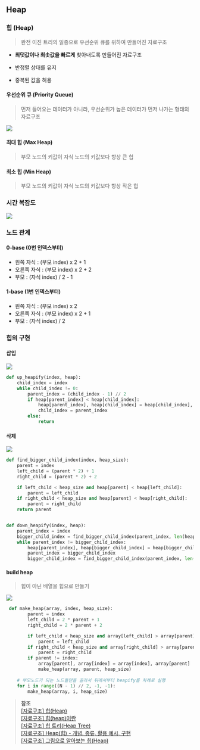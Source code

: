 ## Heap

### 힙 (Heap)
> 완전 이진 트리의 일종으로 우선순위 큐를 위하여 만들어진 자료구조

- **최댓값이나 최솟값을 빠르게** 찾아내도록 만들어진 자료구조

- 반정렬 상태를 유지

- 중복된 값을 허용

#### 우선순위 큐 (Priority Queue)
> 먼저 들어오는 데이터가 아니라, 우선순위가 높은 데이터가 먼저 나가는 형태의 자료구조

![](https://gmlwjd9405.github.io/images/data-structure-heap/types-of-heap.png)

#### 최대 힙 (Max Heap)
> 부모 노드의 키값이 자식 노드의 키값보다 항상 큰 힙

#### 최소 힙 (Min Heap)
>  부모 노드의 키값이 자식 노드의 키값보다 항상 작은 힙

### 시간 복잡도
![](https://velog.velcdn.com/images%2Fyanghl98%2Fpost%2Fc64db4c9-6151-4c26-9f06-bb2b9193168a%2Fimage.png)

### 노드 관계

#### 0-base (0번 인덱스부터)
- 왼쪽 자식 : (부모 index) x 2 + 1
- 오른쪽 자식 : (부모 index) x 2 + 2
- 부모 : (자식 index) / 2 - 1

#### 1-base (1번 인덱스부터)
- 왼쪽 자식 : (부모 index) x 2
- 오른쪽 자식 : (부모 index) x 2 + 1
- 부모 : (자식 index) / 2

### 힙의 구현

#### 삽입
![](https://velog.velcdn.com/images%2Femplam27%2Fpost%2F5afbb3d1-83b3-4fdb-98c9-5969296f43f0%2F%ED%9E%99%20-%20%EB%85%B8%EB%93%9C%20%EC%82%BD%EC%9E%85.png)

```python
def up_heapify(index, heap):
    child_index = index
    while child_index != 0:
        parent_index = (child_index - 1) // 2
        if heap[parent_index] < heap[child_index]:
            heap[parent_index], heap[child_index] = heap[child_index], heap[parent_index]
            child_index = parent_index
        else:
            return
```

#### 삭제
![](https://velog.velcdn.com/images%2Femplam27%2Fpost%2Fd9151cfd-aec6-4f48-87ce-30eef782feb1%2F%ED%9E%99%20-%20%ED%9E%99%20%EC%9E%AC%EA%B5%AC%EC%A1%B0.png)

```python
def find_bigger_child_index(index, heap_size):
    parent = index
    left_child = (parent * 2) + 1
    right_child = (parent * 2) + 2

    if left_child < heap_size and heap[parent] < heap[left_child]:
        parent = left_child
    if right_child < heap_size and heap[parent] < heap[right_child]:
        parent = right_child
    return parent


def down_heapify(index, heap):
    parent_index = index
    bigger_child_index = find_bigger_child_index(parent_index, len(heap))
    while parent_index != bigger_child_index:
        heap[parent_index], heap[bigger_child_index] = heap[bigger_child_index], heap[parent_index]
        parent_index = bigger_child_index
        bigger_child_index = find_bigger_child_index(parent_index, len(heap))
```


#### build heap
> 힙이 아닌 배열을 힙으로 만들기

![](https://velog.velcdn.com/images%2Femplam27%2Fpost%2Fb7a8132a-ec63-447d-9b98-a880b06938cf%2F%ED%9E%99%20-%20%EB%B0%B0%EC%97%B4%EC%9D%84%20%ED%9E%99%EC%9C%BC%EB%A1%9C.png)

```python
 def make_heap(array, index, heap_size):
        parent = index
        left_child = 2 * parent + 1
        right_child = 2 * parent + 2

        if left_child < heap_size and array[left_child] > array[parent]:
            parent = left_child
        if right_child < heap_size and array[right_child] > array[parent]:
            parent = right_child
        if parent != index:
            array[parent], array[index] = array[index], array[parent]
            make_heap(array, parent, heap_size)
	
    # 부모노드가 되는 노드들만을 골라서 뒤에서부터 heapify를 차례로 실행
    for i in range((N - 1) // 2, -1, -1):
        make_heap(array, i, heap_size)
```

> **참조**   
> [[자료구조] 힙(Heap)](https://github.com/gyoogle/tech-interview-for-developer/blob/master/Computer%20Science/Data%20Structure/Heap.md)   
> [[자료구조] 힙(heap)이란](https://gmlwjd9405.github.io/2018/05/10/data-structure-heap.html)   
> [[자료구조] 힙 트리(Heap Tree)](https://velog.io/@redgem92/%EC%9E%90%EB%A3%8C%EA%B5%AC%EC%A1%B0-%ED%9E%99-%ED%8A%B8%EB%A6%ACHeap-Tree)   
> [[자료구조] Heap(힙) - 개념, 종류, 활용 예시, 구현](https://velog.io/@yanghl98/%EC%9E%90%EB%A3%8C%EA%B5%AC%EC%A1%B0-Heap%ED%9E%99-%EA%B0%9C%EB%85%90-%EC%A2%85%EB%A5%98-%ED%99%9C%EC%9A%A9-%EC%98%88%EC%8B%9C-%EA%B5%AC%ED%98%84)   
> [[자료구조] 그림으로 알아보는 힙(Heap)](https://velog.io/@emplam27/%EC%9E%90%EB%A3%8C%EA%B5%AC%EC%A1%B0-%EA%B7%B8%EB%A6%BC%EC%9C%BC%EB%A1%9C-%EC%95%8C%EC%95%84%EB%B3%B4%EB%8A%94-%ED%9E%99Heap)   
